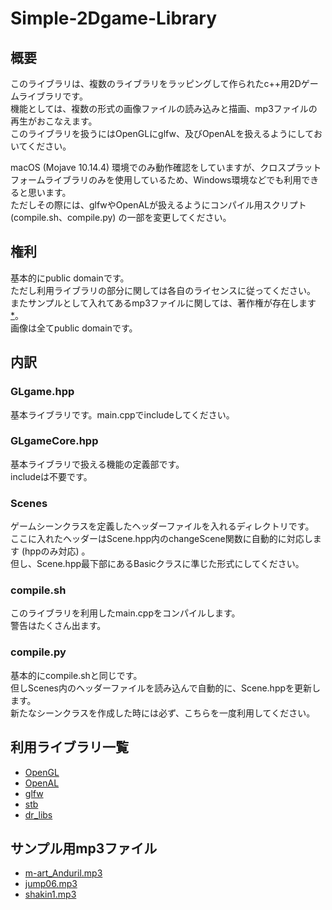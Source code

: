 # Simple-2Dgame-Library
## 概要
このライブラリは、複数のライブラリをラッピングして作られたc++用2Dゲームライブラリです。  
機能としては、複数の形式の画像ファイルの読み込みと描画、mp3ファイルの再生がおこなえます。  
このライブラリを扱うにはOpenGLにglfw、及びOpenALを扱えるようにしておいてください。

macOS (Mojave 10.14.4) 環境でのみ動作確認をしていますが、クロスプラットフォームライブラリのみを使用しているため、Windows環境などでも利用できると思います。  
ただしその際には、glfwやOpenALが扱えるようにコンパイル用スクリプト (compile.sh、compile.py) の一部を変更してください。

## 権利
基本的にpublic domainです。  
ただし利用ライブラリの部分に関しては各自のライセンスに従ってください。  
またサンプルとして入れてあるmp3ファイルに関しては、著作権が存在します[*](#mp3)。  
画像は全てpublic domainです。

## 内訳
### GLgame.hpp
基本ライブラリです。main.cppでincludeしてください。

### GLgameCore.hpp
基本ライブラリで扱える機能の定義部です。  
includeは不要です。  

### Scenes
ゲームシーンクラスを定義したヘッダーファイルを入れるディレクトリです。  
ここに入れたヘッダーはScene.hpp内のchangeScene関数に自動的に対応します (hppのみ対応) 。  
但し、Scene.hpp最下部にあるBasicクラスに準じた形式にしてください。

### compile.sh
このライブラリを利用したmain.cppをコンパイルします。  
警告はたくさん出ます。

### compile.py
基本的にcompile.shと同じです。  
但しScenes内のヘッダーファイルを読み込んで自動的に、Scene.hppを更新します。  
新たなシーンクラスを作成した時には必ず、こちらを一度利用してください。  

## 利用ライブラリ一覧
 * [OpenGL](https://www.opengl.org/)  
 * [OpenAL](https://www.openal.org/)  
 * [glfw](https://www.glfw.org/)  
 * [stb](https://github.com/nothings/stb)  
 * [dr_libs](https://github.com/mackron/dr_libs)  
 
## <a id="mp3">サンプル用mp3ファイル
  * [m-art_Anduril.mp3](http://mart.kitunebi.com/)
  * [jump06.mp3](https://taira-komori.jpn.org/index.html)
  * [shakin1.mp3](https://soundeffect-lab.info/)
